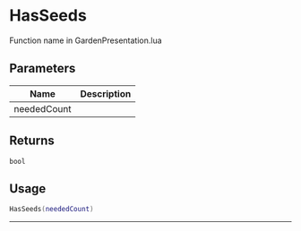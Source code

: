 # HasSeeds

Function name in GardenPresentation.lua

## Parameters

| Name        | Description |
| ----------- | ----------- |
| neededCount |             |

## Returns

`bool`

## Usage

```lua
HasSeeds(neededCount)
```

---
